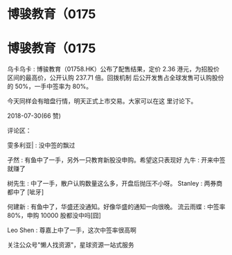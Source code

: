 # 博骏教育（0175

# 博骏教育（0175

乌卡乌卡 : 博骏教育（01758.HK）公布了配售结果，定价 2.36 港元，为招股价区间的最高价，公开认购 237.71 倍。回拨机制 后公开发售占全球发售可认购股份的 50%，一手中签率为 80%。

今天同样会有暗盘行情，明天正式上市交易。大家可以在这 里讨论下。

2018-07-30(66 赞)

评论区：

雯多利亚| : 没中签的飘过

孑然 : 有鱼中了一手，另外一只教育新股没申购。希望这只表现好 九牛 : 开来中签就赚了

树先生 : 中了一手，散户认购数量这么多，开盘后抛压不小呀。 Stanley : 两券商都中了 [呲牙]

何建新 : 有鱼中了，华盛还没通知。好像华盛的通知一向很晚。 流云雨蝶 : 中签率 80%，申购 10000 股都没中吗[囧]

Leo Shen : 尊嘉上中了一手，这次中签率很高啊

关注公众号"懒人找资源"，星球资源一站式服务